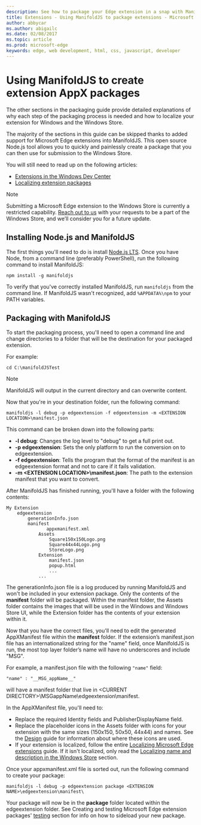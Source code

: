 ---description: See how to package your Edge extension in a snap with ManifoldJS, the Node.js open source tool.
title: Extensions - Using ManifoldJS to package extensions - Microsoft Edge Development
author: abbycar
ms.author: abigailc
ms.date: 02/08/2017
ms.topic: article
ms.prod: microsoft-edge
keywords: edge, web development, html, css, javascript, developer
---# Using ManifoldJS to create extension AppX packagesThe other sections in the packaging guide provide detailed explanations of why each step of the packaging process is needed and how to localize your extension for Windows and the Windows Store.The majority of the sections in this guide can be skipped thanks to added support for Microsoft Edge extensions into ManifoldJS. This open source Node.js tool allows you to quickly and painlessly create a package that you can then use for submission to the Windows Store.You will still need to read up on the following articles:- [Extensions in the Windows Dev Center](./extensions-in-the-windows-dev-center.md)- [Localizing extension packages](./localizing-extension-packages.md)> [!NOTE]> Submitting a Microsoft Edge extension to the Windows Store is currently a restricted capability. [Reach out to us](http://aka.ms/extension-request) with your requests to be a part of the Windows Store, and we’ll consider you for a future update.## Installing Node.js and ManifoldJSThe first things you'll need to do is install [Node.js LTS](https://nodejs.org/en/download/).Once you have Node, from a command line (preferably PowerShell), run the following command to install ManifoldJS:`npm install -g manifoldjs`To verify that you've correctly installed ManifoldJS, run `manifoldjs` from the command line. If ManifoldJS wasn't recognized, add `%APPDATA%\npm` to your PATH variables.## Packaging with ManifoldJSTo start the packaging process, you'll need to open a command line and change directories to a folder that will be the destination for your packaged extension.For example:`cd C:\manifoldJSTest`> [!NOTE]> ManifoldJS will output in the current directory and can overwrite content.Now that you're in your destination folder, run the following command:`manifoldjs -l debug -p edgeextension -f edgeextension -m <EXTENSION LOCATION>\manifest.json`This command can be broken down into the following parts: -	**-l debug**: Changes the log level to "debug" to get a full print out. -	**-p edgeextension**: Sets the only platform to run the conversion on to edgeextension. -	**-f edgeextension**: Tells the program that the format of the manifest is an edgeextension format and not to care if it fails validation. -	**-m \<EXTENSION LOCATION>\manifest.json**: The path to the extension manifest that you want to convert.After ManifoldJS has finished running, you'll have a folder with the following contents:    My Extension        edgeextension            generationInfo.json            manifest            	   appxmanifest.xml                Assets                    Square150x150Logo.png                    Square44x44Logo.png                    StoreLogo.png                    Extension                    manifest.json                    popup.html                    ...                ...The generationInfo.json file is a log produced by running ManifoldJS and won't be included in your extension package. Only the contents of the **manifest** folder will be packaged. Within the manifest folder, the Assets folder contains the images that will be used in the Windows and Windows Store UI, while the Extension folder has the contents of your extension within it. Now that you have the correct files, you'll need to edit the generated AppXManifest file within the **manifest** folder. If the extension’s manifest.json file has an internationalized string for the "name" field, once ManifoldJS is run, the most top layer folder’s name will have no underscores and include "MSG". For example, a manifest.json file with the following `"name"` field:`"name" : "__MSG_appName__"`will have a manifest folder that live in \<CURRENT DIRECTORY>\MSGappName\edgeextension\manifest.In the AppXManifest file, you'll need to: -	Replace the required Identity fields and PublisherDisplayName field. -	Replace the placeholder icons in the Assets folder with icons for your extension with the same sizes (150x150, 50x50, 44x44) and names. See the [Design](./../design.md#icons-for-packaging) guide for information about where these icons are used. - If your extension is localized, follow the entire [Localizing Microsoft Edge extensions](./localizing-extension-packages.md) guide. If it isn't localized, only read the [Localizing name and description in the Windows Store](./localizing-extension-packages.md#localizing-name-and-description-in-the-windows-store) section.Once your appxmanifest.xml file is sorted out, run the following command to create your package:`manifoldjs -l debug -p edgeextension package <EXTENSION NAME>\edgeextension\manifest\`Your package will now be in the **package** folder located within the edgeextension folder. See Creating and testing Microsoft Edge extension packages' [testing](./creating-and-testing-microsoft-edge-extension-packages.md#testing-an-appx-package) section for info on how to sideload your new package.